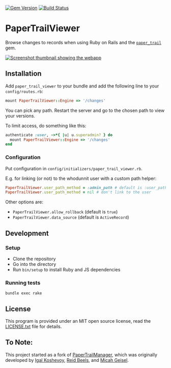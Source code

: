 [![Gem Version](https://badge.fury.io/rb/paper_trail_viewer.svg)](http://badge.fury.io/rb/paper_trail_viewer)
[![Build Status](https://github.com/jaynetics/paper_trail_viewer/actions/workflows/tests.yml/badge.svg)](https://github.com/jaynetics/paper_trail_viewer/actions)

# PaperTrailViewer

Browse changes to records when using Ruby on Rails and the [`paper_trail`](https://github.com/paper-trail-gem/paper_trail) gem.

[
  ![Screenshot thumbnail showing the webapp](
    https://user-images.githubusercontent.com/10758879/160241794-9b9e9552-722f-48e2-9b1d-9ad463b99020.png
  )
](https://user-images.githubusercontent.com/10758879/160241664-fa1a6c08-54f1-4d32-9010-16b501b70f60.png)

## Installation

Add `paper_trail_viewer` to your bundle and add the following line to your `config/routes.rb`:

```ruby
mount PaperTrailViewer::Engine => '/changes'
```

You can pick any path. Restart the server and go to the chosen path to view your versions.

To limit access, do something like this:

```ruby
authenticate :user, ->*{ |u| u.superadmin? } do
  mount PaperTrailViewer::Engine => '/changes'
end
```

### Configuration

Put configuration in `config/initializers/paper_trail_viewer.rb`.

E.g. for linking (or not) to the whodunnit user with a custom path helper:

```ruby
PaperTrailViewer.user_path_method = :admin_path # default is :user_path
PaperTrailViewer.user_path_method = nil # don't link to the user
```

Other options are:

- `PaperTrailViewer.allow_rollback` (default is `true`)
- `PaperTrailViewer.data_source` (default is `ActiveRecord`)

## Development

### Setup

* Clone the repository
* Go into the directory
* Run `bin/setup` to install Ruby and JS dependencies

### Running tests

`bundle exec rake`

## License

This program is provided under an MIT open source license, read the [LICENSE.txt](https://github.com/jaynetics/paper_trail_viewer/blob/master/LICENSE.txt) file for details.

## To Note:

This project started as a fork of [PaperTrailManager](https://github.com/fusion94/paper_trail_manager), which was originally developed by [Igal Koshevoy](https://github.com/igal), [Reid Beels](https://github.com/reidab), and [Micah Geisel](https://github.com/botandrose).
